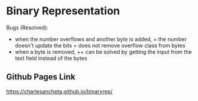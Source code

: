 # Binary Representation

Bugs (Resolved):
- when the number overflows and another byte is added, 
  = the number doesn't update the bits
  = does not remove overflow class from bytes
- when a byte is removed, 
  ++ can be solved by getting the input from the text field instead of the bytes

## Github Pages Link

https://charlesancheta.github.io/binaryrep/